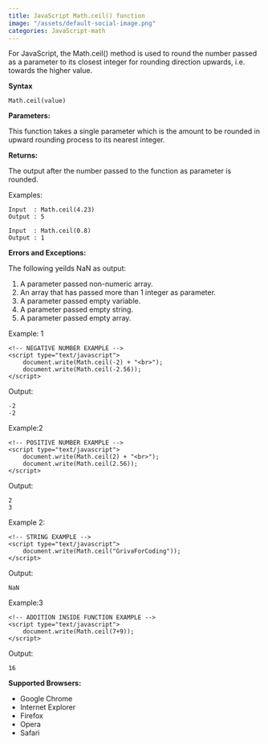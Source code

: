 ```yaml
---
title: JavaScript Math.ceil() function
image: "/assets/default-social-image.png"
categories: JavaScript-math
---
```


For JavaScript, the Math.ceil() method is used to round the number passed as a parameter to its closest integer for rounding direction upwards, i.e. towards the higher value.

**Syntax**

`Math.ceil(value)`

**Parameters:**

This function takes a single parameter which is the amount to be rounded in upward rounding process to its nearest integer.

**Returns:**

The output after the number passed to the function as parameter is rounded.

Examples:

```
Input  : Math.ceil(4.23)
Output : 5
```

```
Input  : Math.ceil(0.8)
Output : 1
```

**Errors and Exceptions:**

The following yeilds NaN as output:

1. A parameter passed non-numeric array.
2. An array that has passed more than 1 integer as parameter.
3. A parameter passed empty variable.
4. A parameter passed empty string.
5. A parameter passed empty array.

Example: 1

```
<!-- NEGATIVE NUMBER EXAMPLE -->
<script type="text/javascript"> 
    document.write(Math.ceil(-2) + "<br>");  
    document.write(Math.ceil(-2.56));           
</script> 
```

Output:

```
-2
-2
```

Example:2

```
<!-- POSITIVE NUMBER EXAMPLE -->
<script type="text/javascript"> 
    document.write(Math.ceil(2) + "<br>");  
    document.write(Math.ceil(2.56));           
</script> 
```

Output:

```
2
3
```

Example 2:

```
<!-- STRING EXAMPLE -->
<script type="text/javascript"> 
    document.write(Math.ceil("GrivaForCoding"));           
</script> 
```

Output:

`NaN`

Example:3

```
<!-- ADDITION INSIDE FUNCTION EXAMPLE -->
<script type="text/javascript"> 
    document.write(Math.ceil(7+9));            
</script> 
```

Output:

`16`

**Supported Browsers:**

* Google Chrome
* Internet Explorer
* Firefox
* Opera
* Safari